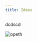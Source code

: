 ```yaml
---
title: Ideas
---
```


dcdscd

![opeth](https://www.nuclearblast.de/en/data/imagedata/band-header/opeth.bandheader_940x300.jpg?x=787)
